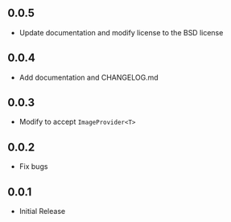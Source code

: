 ## 0.0.5

* Update documentation and modify license to the BSD license

## 0.0.4

* Add documentation and CHANGELOG.md

## 0.0.3

* Modify to accept `ImageProvider<T>`

## 0.0.2

* Fix bugs

## 0.0.1

* Initial Release

